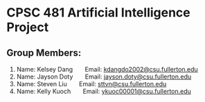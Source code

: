 # CPSC 481 Artificial Intelligence Project

## Group Members:
1. Name: Kelsey Dang&emsp;&emsp;Email: kdangdo2002@csu.fullerton.edu
2. Name: Jayson Doty&emsp;&emsp;Email: jayson.doty@csu.fullerton.edu
3. Name: Steven Liu&emsp;&emsp;Email: sttvn@csu.fullerton.edu
4. Name: Kelly Kuoch&emsp;&emsp;Email: ykuoc00001@csu.fullerton.edu


